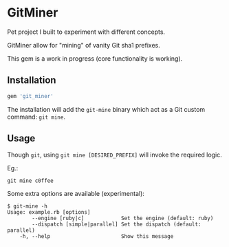 # GitMiner

Pet project I built to experiment with different concepts.

GitMiner allow for "mining" of vanity Git sha1 prefixes.

This gem is a work in progress (core functionality is working).


## Installation

```ruby
gem 'git_miner'
```

The installation will add the `git-mine` binary which act as a Git custom command: `git mine`.


## Usage

Though `git`, using `git mine [DESIRED_PREFIX]` will invoke the required logic.

Eg.:
```
git mine c0ffee
```

Some extra options are available (experimental):
```
$ git-mine -h
Usage: example.rb [options]
        --engine [ruby|c]            Set the engine (default: ruby)
        --dispatch [simple|parallel] Set the dispatch (default: parallel)
    -h, --help                       Show this message
```
